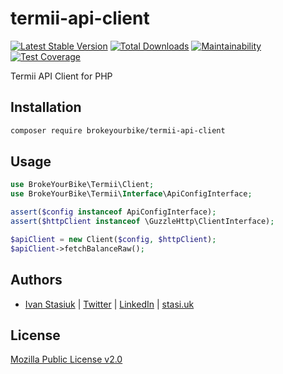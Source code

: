 # termii-api-client

[![Latest Stable Version](https://img.shields.io/github/v/release/brokeyourbike/termii-api-client-php)](https://github.com/brokeyourbike/termii-api-client-php/releases)
[![Total Downloads](https://poser.pugx.org/brokeyourbike/termii-api-client/downloads)](https://packagist.org/packages/brokeyourbike/termii-api-client)
[![Maintainability](https://api.codeclimate.com/v1/badges/1cd42fecafb04e6ed6ff/maintainability)](https://codeclimate.com/github/brokeyourbike/termii-api-client-php/maintainability)
[![Test Coverage](https://api.codeclimate.com/v1/badges/1cd42fecafb04e6ed6ff/test_coverage)](https://codeclimate.com/github/brokeyourbike/termii-api-client-php/test_coverage)

Termii API Client for PHP

## Installation

```bash
composer require brokeyourbike/termii-api-client
```

## Usage

```php
use BrokeYourBike\Termii\Client;
use BrokeYourBike\Termii\Interface\ApiConfigInterface;

assert($config instanceof ApiConfigInterface);
assert($httpClient instanceof \GuzzleHttp\ClientInterface);

$apiClient = new Client($config, $httpClient);
$apiClient->fetchBalanceRaw();
```

## Authors
- [Ivan Stasiuk](https://github.com/brokeyourbike) | [Twitter](https://twitter.com/brokeyourbike) | [LinkedIn](https://www.linkedin.com/in/brokeyourbike) | [stasi.uk](https://stasi.uk)

## License
[Mozilla Public License v2.0](https://github.com/brokeyourbike/termii-api-client-php/blob/main/LICENSE)
